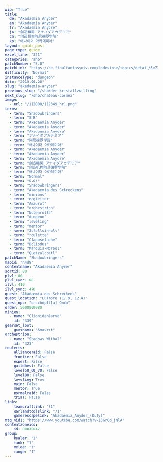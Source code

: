 ```yaml
---
wip: "True"
title:
  de: "Akadaemia Anyder"
  en: "Akadaemia Anyder"
  fr: "Akadaemia Anydre"
  ja: "創造機関 アナイダアカデミア"
  cn: "创造机构阿尼德罗学院"
  ko: "애나이더 아카데미아"
layout: guide_post
page_type: guide
excel_line: "321"
categories: "shb"
patchNumber: "5.0"
patchLink: "https://de.finalfantasyxiv.com/lodestone/topics/detail/5e73c51856d5f1a693b878db0301e239d767c3e9"
difficulty: "Normal"
instanceType: "dungeon"
date: "2019.06.28"
slug: "akadaemia-anyder"
previous_slug: "/shb/der-kristallzwilling"
next_slug: "/shb/chateau-cosmea"
image:
  - url: "/112000/112349_hr1.png"
terms:
  - term: "Shadowbringers"
  - term: "ShB"
  - term: "Akadaemia Anyder"
  - term: "Akadaemia Anyder"
  - term: "Akadaemia Anydre"
  - term: "アナイダアカデミア"
  - term: "阿尼德罗学院"
  - term: "애나이더 아카데미아"
  - term: "Akadaemia Anyder"
  - term: "Akadaemia Anyder"
  - term: "Akadaemia Anydre"
  - term: "創造機関 アナイダアカデミア"
  - term: "创造机构阿尼德罗学院"
  - term: "애나이더 아카데미아"
  - term: "Normal"
  - term: "5.0!"
  - term: "Shadowbringers"
  - term: "Akadaemia des Schreckens"
  - term: "minions"
  - term: "Begleiter"
  - term: "Amaurot"
  - term: "orchestrion"
  - term: "Notenrolle"
  - term: "dungeon"
  - term: "leveling"
  - term: "mentor"
  - term: "Zufallsinhalt"
  - term: "roulette"
  - term: "Cladoselache"
  - term: "Doliodus"
  - term: "Marquis-Morbol"
  - term: "Quetzalcoatl"
patchName: "Shadowbringers"
mapid: "n4d8"
contentname: "Akadaemia Anyder"
sortid: 80
plvl: 80
plvl_sync: 80
ilvl: 410
ilvl_sync: 470
quest: "Akadaemia des Schreckens"
quest_location: "Eulmore (12.9, 12.4)"
quest_npc: "erschöpft[a] Ondo"
order: 5000800080
minion:
  - name: "Clionidenlarve"
    id: "339"
gearset_loot:
  - gsetname: "Amaurot"
orchestrion:
  - name: "Shadows Withal"
    id: "323"
rouletts:
    allianceraid: False
    frontier: False
    expert: False
    guildhest: False
    level50_60_70: False
    level80: False
    leveling: True
    main: False
    mentor: True
    normalraid: False
    trial: False
links:
    teamcraftlink: "71"
    garlandtoolslink: "71"
    gamerescapelink: "Akadaemia_Anyder_(Duty)"
mtq_vid1: "https://www.youtube.com/watch?v=I3GrCd_jNlA"
contentzoneids:
  - id: 80030047
group:
    healer: "1"
    tank: "1"
    melee: "1"
    range: "1"
---
```

